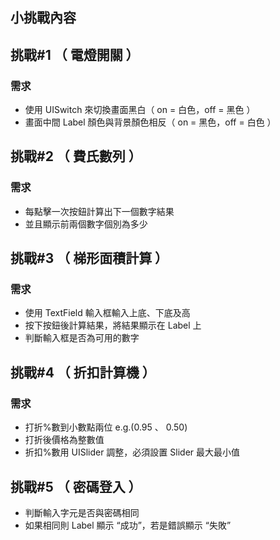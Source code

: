 ##	小挑戰內容
## 挑戰#1 （ 電燈開關 ）

### 需求

* 使用 UISwitch 來切換畫面黑白（ on = 白色，off = 黑色 ）
* 畫面中間 Label 顏色與背景顏色相反（ on = 黑色，off = 白色 ）

## 挑戰#2 （ 費氏數列 ）

### 需求

* 每點擊一次按鈕計算出下一個數字結果
* 並且顯示前兩個數字個別為多少


## 挑戰#3 （ 梯形面積計算 ）

### 需求

* 使用 TextField 輸入框輸入上底、下底及高
* 按下按鈕後計算結果，將結果顯示在 Label 上
* 判斷輸入框是否為可用的數字

## 挑戰#4 （ 折扣計算機 ）

### 需求

* 打折%數到小數點兩位 e.g.(0.95 、 0.50)
* 打折後價格為整數值
* 折扣%數用 UISlider 調整，必須設置 Slider 最大最小值


## 挑戰#5 （ 密碼登入 ）

* 判斷輸入字元是否與密碼相同
* 如果相同則 Label 顯示 “成功”，若是錯誤顯示 “失敗”
